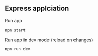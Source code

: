 ## Express applciation

Run app

```bash
npm start
```

Run app in dev mode (reload on changes)

```bash
npm run dev
```